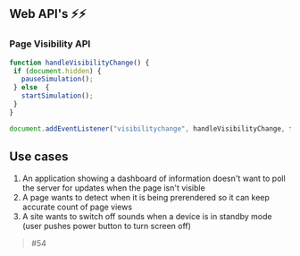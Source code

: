 ## Web API's ⚡️⚡️
### Page Visibility API
 ```javascript 
function handleVisibilityChange() {
  if (document.hidden) {
    pauseSimulation();
  } else  {
    startSimulation();
  }
}

document.addEventListener("visibilitychange", handleVisibilityChange, false);
  ```

## Use cases
1. An application showing a dashboard of information doesn't want to poll the server for updates when the page isn't visible
2. A page wants to detect when it is being prerendered so it can keep accurate count of page views
3. A site wants to switch off sounds when a device is in standby mode (user pushes power button to turn screen off)

>#54